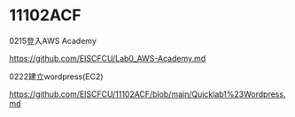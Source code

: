# 11102ACF


0215登入AWS Academy

https://github.com/EISCFCU/Lab0_AWS-Academy.md

0222建立wordpress(EC2) 

https://github.com/EISCFCU/11102ACF/blob/main/Quicklab1%23Wordpress.md
